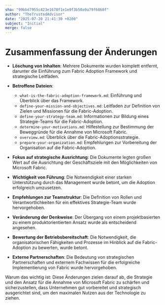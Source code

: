 ```yaml
---
sha: "99bbd7955c423e1670f1e1e9f3b50a9a79f6860f"
author: "TheTrustedAdvisor"
date: "2025-07-20 21:41:30 +0200"
subject: "Initial"
merge: false
---
```


# Zusammenfassung der Änderungen

- **Löschung von Inhalten**: Mehrere Dokumente wurden komplett entfernt, darunter die Einführung zum Fabric Adoption Framework und strategische Leitfäden.
- **Betroffene Dateien**: 
  - `what-is-the-fabric-adoption-framework.md`: Einführung und Überblick über das Framework.
  - `define-your-mission-and-objectives.md`: Leitfaden zur Definition von Zielen und Missionen für die Fabric-Adoption.
  - `define-your-strategy-team.md`: Informationen zur Bildung eines Strategie-Teams für die Fabric-Adoption.
  - `determine-your-motivations.md`: Hilfestellung zur Bestimmung der Beweggründe für die Annahme von Microsoft Fabric.
  - `overview.md`: Überblick über die Fabric-Adoptionsstrategie.
  - `prepare-your-organization.md`: Empfehlungen zur Vorbereitung der Organisation auf die Fabric-Adoption.
  
- **Fokus auf strategische Ausrichtung**: Die Dokumente legten großen Wert auf die Ausrichtung der Geschäftsziele mit den Möglichkeiten von Microsoft Fabric.
- **Wichtigkeit von Führung**: Die Notwendigkeit einer starken Unterstützung durch das Management wurde betont, um die Adoption erfolgreich umzusetzen.
- **Empfehlungen zur Teamstruktur**: Die Definition von Rollen und Verantwortlichkeiten für ein effektives Strategie-Team wurde hervorgehoben.
- **Veränderung der Denkweise**: Der Übergang von einem projektbasierten zu einem produktorientierten Ansatz wurde als entscheidend angesehen.
- **Bewertung der Betriebsbereitschaft**: Die Notwendigkeit, die organisatorischen Fähigkeiten und Prozesse im Hinblick auf die Fabric-Adoption zu bewerten, wurde betont.
- **Externe Partnerschaften**: Die Bedeutung von strategischen Partnerschaften und externem Fachwissen für die erfolgreiche Implementierung von Fabric wurde hervorgehoben.

Warum das wichtig ist: Diese Änderungen zielen darauf ab, die Strategie und den Ansatz für die Annahme von Microsoft Fabric zu schärfen und sicherzustellen, dass Unternehmen gut vorbereitet und strategisch ausgerichtet sind, um den maximalen Nutzen aus der Technologie zu ziehen.


